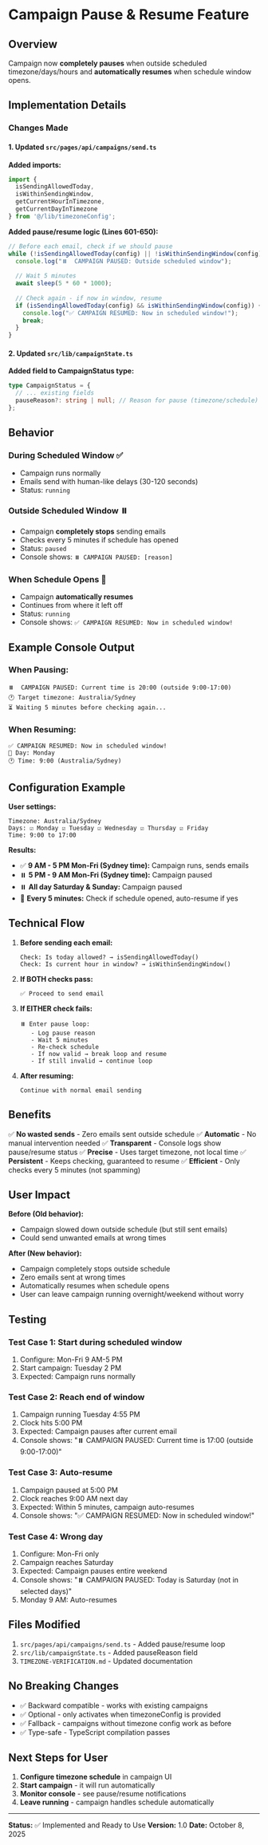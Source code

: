 # Campaign Pause & Resume Feature

## Overview
Campaign now **completely pauses** when outside scheduled timezone/days/hours and **automatically resumes** when schedule window opens.

## Implementation Details

### Changes Made

#### 1. Updated `src/pages/api/campaigns/send.ts`

**Added imports:**
```typescript
import { 
  isSendingAllowedToday,
  isWithinSendingWindow,
  getCurrentHourInTimezone,
  getCurrentDayInTimezone
} from '@/lib/timezoneConfig';
```

**Added pause/resume logic (Lines 601-650):**
```typescript
// Before each email, check if we should pause
while (!isSendingAllowedToday(config) || !isWithinSendingWindow(config)) {
  console.log("⏸️  CAMPAIGN PAUSED: Outside scheduled window");
  
  // Wait 5 minutes
  await sleep(5 * 60 * 1000);
  
  // Check again - if now in window, resume
  if (isSendingAllowedToday(config) && isWithinSendingWindow(config)) {
    console.log("✅ CAMPAIGN RESUMED: Now in scheduled window!");
    break;
  }
}
```

#### 2. Updated `src/lib/campaignState.ts`

**Added field to CampaignStatus type:**
```typescript
type CampaignStatus = {
  // ... existing fields
  pauseReason?: string | null; // Reason for pause (timezone/schedule)
};
```

## Behavior

### During Scheduled Window ✅
- Campaign runs normally
- Emails send with human-like delays (30-120 seconds)
- Status: `running`

### Outside Scheduled Window ⏸️
- Campaign **completely stops** sending emails
- Checks every 5 minutes if schedule has opened
- Status: `paused`
- Console shows: `⏸️ CAMPAIGN PAUSED: [reason]`

### When Schedule Opens 🔄
- Campaign **automatically resumes**
- Continues from where it left off
- Status: `running`
- Console shows: `✅ CAMPAIGN RESUMED: Now in scheduled window!`

## Example Console Output

### When Pausing:
```
⏸️  CAMPAIGN PAUSED: Current time is 20:00 (outside 9:00-17:00)
🕐 Target timezone: Australia/Sydney
⏳ Waiting 5 minutes before checking again...
```

### When Resuming:
```
✅ CAMPAIGN RESUMED: Now in scheduled window!
📅 Day: Monday
🕐 Time: 9:00 (Australia/Sydney)
```

## Configuration Example

**User settings:**
```
Timezone: Australia/Sydney
Days: ☑ Monday ☑ Tuesday ☑ Wednesday ☑ Thursday ☑ Friday
Time: 9:00 to 17:00
```

**Results:**
- ✅ **9 AM - 5 PM Mon-Fri (Sydney time):** Campaign runs, sends emails
- ⏸️ **5 PM - 9 AM Mon-Fri (Sydney time):** Campaign paused
- ⏸️ **All day Saturday & Sunday:** Campaign paused
- 🔄 **Every 5 minutes:** Check if schedule opened, auto-resume if yes

## Technical Flow

1. **Before sending each email:**
   ```
   Check: Is today allowed? → isSendingAllowedToday()
   Check: Is current hour in window? → isWithinSendingWindow()
   ```

2. **If BOTH checks pass:**
   ```
   ✅ Proceed to send email
   ```

3. **If EITHER check fails:**
   ```
   ⏸️ Enter pause loop:
      - Log pause reason
      - Wait 5 minutes
      - Re-check schedule
      - If now valid → break loop and resume
      - If still invalid → continue loop
   ```

4. **After resuming:**
   ```
   Continue with normal email sending
   ```

## Benefits

✅ **No wasted sends** - Zero emails sent outside schedule
✅ **Automatic** - No manual intervention needed
✅ **Transparent** - Console logs show pause/resume status
✅ **Precise** - Uses target timezone, not local time
✅ **Persistent** - Keeps checking, guaranteed to resume
✅ **Efficient** - Only checks every 5 minutes (not spamming)

## User Impact

**Before (Old behavior):**
- Campaign slowed down outside schedule (but still sent emails)
- Could send unwanted emails at wrong times

**After (New behavior):**
- Campaign completely stops outside schedule
- Zero emails sent at wrong times
- Automatically resumes when schedule opens
- User can leave campaign running overnight/weekend without worry

## Testing

### Test Case 1: Start during scheduled window
1. Configure: Mon-Fri 9 AM-5 PM
2. Start campaign: Tuesday 2 PM
3. Expected: Campaign runs normally

### Test Case 2: Reach end of window
1. Campaign running Tuesday 4:55 PM
2. Clock hits 5:00 PM
3. Expected: Campaign pauses after current email
4. Console shows: "⏸️ CAMPAIGN PAUSED: Current time is 17:00 (outside 9:00-17:00)"

### Test Case 3: Auto-resume
1. Campaign paused at 5:00 PM
2. Clock reaches 9:00 AM next day
3. Expected: Within 5 minutes, campaign auto-resumes
4. Console shows: "✅ CAMPAIGN RESUMED: Now in scheduled window!"

### Test Case 4: Wrong day
1. Configure: Mon-Fri only
2. Campaign reaches Saturday
3. Expected: Campaign pauses entire weekend
4. Console shows: "⏸️ CAMPAIGN PAUSED: Today is Saturday (not in selected days)"
5. Monday 9 AM: Auto-resumes

## Files Modified

1. `src/pages/api/campaigns/send.ts` - Added pause/resume loop
2. `src/lib/campaignState.ts` - Added pauseReason field
3. `TIMEZONE-VERIFICATION.md` - Updated documentation

## No Breaking Changes

- ✅ Backward compatible - works with existing campaigns
- ✅ Optional - only activates when timezoneConfig is provided
- ✅ Fallback - campaigns without timezone config work as before
- ✅ Type-safe - TypeScript compilation passes

## Next Steps for User

1. **Configure timezone schedule** in campaign UI
2. **Start campaign** - it will run automatically
3. **Monitor console** - see pause/resume notifications
4. **Leave running** - campaign handles schedule automatically

---

**Status:** ✅ Implemented and Ready to Use
**Version:** 1.0
**Date:** October 8, 2025
